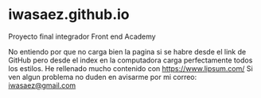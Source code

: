 # iwasaez.github.io
Proyecto final integrador Front end Academy

No entiendo por que no carga bien la pagina si se habre desde el link de GitHub pero desde el index en la computadora carga perfectamente todos los estilos.
He rellenado mucho contenido con https://www.lipsum.com/
Si ven algun problema no duden en avisarme por mi correo: iwasaez@gmail.com
